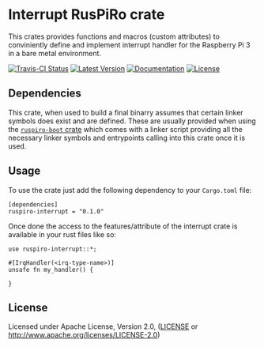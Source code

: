 # Interrupt RusPiRo crate

This crates provides functions and macros (custom attributes) to conviniently define and implement interrupt handler for
the Raspberry Pi 3 in a bare metal environment.

[![Travis-CI Status](https://api.travis-ci.org/RusPiRo/ruspiro-interrupt.svg?branch=master)](https://travis-ci.org/RusPiRo/ruspiro-interrupt)
[![Latest Version](https://img.shields.io/crates/v/ruspiro-interrupt.svg)](https://crates.io/crates/ruspiro-interrupt)
[![Documentation](https://docs.rs/ruspiro-interrupt/badge.svg)](https://docs.rs/ruspiro-interrupt)
[![License](https://img.shields.io/crates/l/ruspiro-interrupt.svg)](https://github.com/RusPiRo/ruspiro-interrupt#license)

## Dependencies
This crate, when used to build a final binarry assumes that certain linker symbols does exist and are defined. These are
usually provided when using the [``ruspiro-boot`` crate](https://crates.io/crates/ruspiro-boot) which comes with a linker
script providing all the necessary linker symbols and entrypoints calling into this crate once it is used.

## Usage
To use the crate just add the following dependency to your ``Cargo.toml`` file:
```
[dependencies]
ruspiro-interrupt = "0.1.0"
```

Once done the access to the features/attribute of the interrupt crate is available in your rust files like so:
```
use ruspiro-interrupt::*;

#[IrqHandler(<irq-type-name>)]
unsafe fn my_handler() {

}
```

## License
Licensed under Apache License, Version 2.0, ([LICENSE](LICENSE) or http://www.apache.org/licenses/LICENSE-2.0)